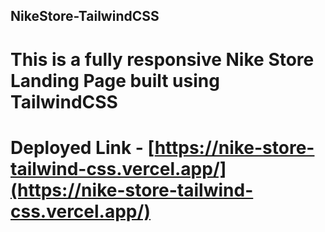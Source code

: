 ## NikeStore-TailwindCSS

# This is a fully responsive Nike Store Landing Page built using TailwindCSS
# Deployed Link - [https://nike-store-tailwind-css.vercel.app/](https://nike-store-tailwind-css.vercel.app/)
